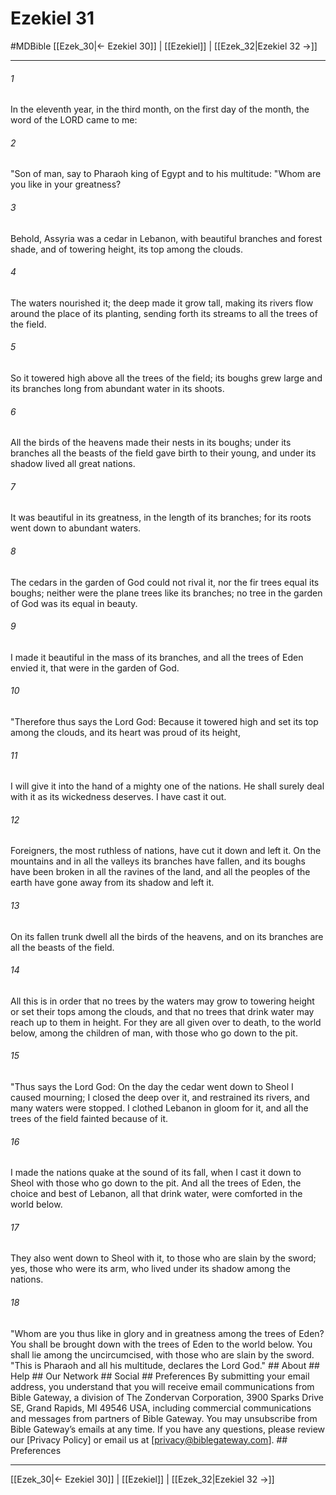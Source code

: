 # Ezekiel 31
#MDBible
[[Ezek_30|← Ezekiel 30]] | [[Ezekiel]] | [[Ezek_32|Ezekiel 32 →]]

***


###### 1 
In the eleventh year, in the third month, on the first day of the month, the word of the LORD came to me: 

###### 2 
"Son of man, say to Pharaoh king of Egypt and to his multitude: "Whom are you like in your greatness? 

###### 3 
Behold, Assyria was a cedar in Lebanon, with beautiful branches and forest shade, and of towering height, its top among the clouds. 

###### 4 
The waters nourished it; the deep made it grow tall, making its rivers flow around the place of its planting, sending forth its streams to all the trees of the field. 

###### 5 
So it towered high above all the trees of the field; its boughs grew large and its branches long from abundant water in its shoots. 

###### 6 
All the birds of the heavens made their nests in its boughs; under its branches all the beasts of the field gave birth to their young, and under its shadow lived all great nations. 

###### 7 
It was beautiful in its greatness, in the length of its branches; for its roots went down to abundant waters. 

###### 8 
The cedars in the garden of God could not rival it, nor the fir trees equal its boughs; neither were the plane trees like its branches; no tree in the garden of God was its equal in beauty. 

###### 9 
I made it beautiful in the mass of its branches, and all the trees of Eden envied it, that were in the garden of God. 

###### 10 
"Therefore thus says the Lord God: Because it towered high and set its top among the clouds, and its heart was proud of its height, 

###### 11 
I will give it into the hand of a mighty one of the nations. He shall surely deal with it as its wickedness deserves. I have cast it out. 

###### 12 
Foreigners, the most ruthless of nations, have cut it down and left it. On the mountains and in all the valleys its branches have fallen, and its boughs have been broken in all the ravines of the land, and all the peoples of the earth have gone away from its shadow and left it. 

###### 13 
On its fallen trunk dwell all the birds of the heavens, and on its branches are all the beasts of the field. 

###### 14 
All this is in order that no trees by the waters may grow to towering height or set their tops among the clouds, and that no trees that drink water may reach up to them in height. For they are all given over to death, to the world below, among the children of man, with those who go down to the pit. 

###### 15 
"Thus says the Lord God: On the day the cedar went down to Sheol I caused mourning; I closed the deep over it, and restrained its rivers, and many waters were stopped. I clothed Lebanon in gloom for it, and all the trees of the field fainted because of it. 

###### 16 
I made the nations quake at the sound of its fall, when I cast it down to Sheol with those who go down to the pit. And all the trees of Eden, the choice and best of Lebanon, all that drink water, were comforted in the world below. 

###### 17 
They also went down to Sheol with it, to those who are slain by the sword; yes, those who were its arm, who lived under its shadow among the nations. 

###### 18 
"Whom are you thus like in glory and in greatness among the trees of Eden? You shall be brought down with the trees of Eden to the world below. You shall lie among the uncircumcised, with those who are slain by the sword. "This is Pharaoh and all his multitude, declares the Lord God." ## About ## Help ## Our Network ## Social ## Preferences By submitting your email address, you understand that you will receive email communications from Bible Gateway, a division of The Zondervan Corporation, 3900 Sparks Drive SE, Grand Rapids, MI 49546 USA, including commercial communications and messages from partners of Bible Gateway. You may unsubscribe from Bible Gateway&rsquo;s emails at any time. If you have any questions, please review our [Privacy Policy] or email us at [privacy@biblegateway.com]. ## Preferences

***

[[Ezek_30|← Ezekiel 30]] | [[Ezekiel]] | [[Ezek_32|Ezekiel 32 →]]
